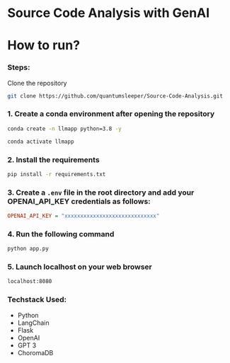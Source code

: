 # Source Code Analysis with GenAI

# How to run?
### Steps:

Clone the repository

```bash
git clone https://github.com/quantumsleeper/Source-Code-Analysis.git
```
### 1. Create a conda environment after opening the repository

```bash
conda create -n llmapp python=3.8 -y
```

```bash
conda activate llmapp
```


### 2. Install the requirements
```bash
pip install -r requirements.txt
```

### 3. Create a `.env` file in the root directory and add your OPENAI_API_KEY credentials as follows:

```ini
OPENAI_API_KEY = "xxxxxxxxxxxxxxxxxxxxxxxxxxxxx"
```


### 4. Run the following command
```bash
python app.py
```

### 5. Launch localhost on your web browser 
```bash
localhost:8080
```


### Techstack Used:

- Python
- LangChain
- Flask
- OpenAI
- GPT 3
- ChoromaDB
